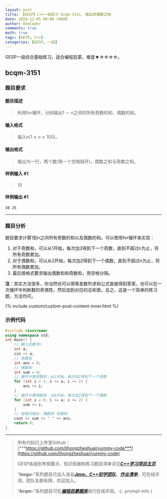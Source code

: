 ```yaml
---
layout: post
title: 【GESP】C++一级练习 bcqm-3151, 输出奇偶数之和
date: 2024-12-05 08:00 +0800
author: OneCoder
comments: true
math: true
tags: [GESP, C++]
categories: [GESP, 一级]
---
```

GESP一级综合基础练习，适合编程启蒙，难度★☆☆☆☆。

<!--more-->

## bcqm-3151

### 题目要求

#### 题目描述

>利用for循环，分别输出$1∼n$之间的所有奇数的和、偶数的和。

#### 输入格式

>输入$n(1≤n≤100)$。

#### 输出格式

>输出为一行，两个数(用一个空格隔开)，偶数之和与奇数之和。

#### 样例输入 #1

>10

#### 样例输出 #1

```console
30 25
```

---

### 题目分析

题目要求计算1到n之间所有奇数的和以及偶数的和。可以使用for循环来实现：

1. 对于奇数和，可以从1开始，每次加2得到下一个奇数，直到不超过n为止，将所有奇数累加。
2. 对于偶数和，可以从2开始，每次加2得到下一个偶数，直到不超过n为止，将所有偶数累加。
3. 最后按格式要求输出偶数和和奇数和，用空格分隔。

**注**：其实方法很多，你当然也可以用等差数列求和公式直接得到答案，也可以在一次循环中判断数的奇偶性，然后加到对应的总和里。总之，这是一个简单的练习题，方法均可。

{% include custom/custom-post-content-inner.html %}

### 示例代码

```cpp
#include <iostream>
using namespace std;
int main() {
    // 输入的数字n
    int a;
    cin >> a;
    // 奇数和
    int ans = 0;
    // 偶数和
    int sum = 0;
    // 循环计算奇数和：从1开始，每次加2得到下一个奇数
    for (int i = 1; i <= a; i += 2) {
        ans += i;
    }
    // 循环计算偶数和：从0开始，每次加2得到下一个偶数
    for (int i = 0; i <= a; i += 2) {
        sum += i;
    }
    // 按格式输出：偶数和 奇数和
    cout << sum << " " << ans;
    return 0;
}
```

---

>所有代码已上传至Github：[***https://github.com/lihongzheshuai/yummy-code***](https://github.com/lihongzheshuai/yummy-code)
>
>GESP各级别考纲要点、知识拓展和练习题目清单详见[***C++学习项目主页***](https://github.com/lihongzheshuai/yummy-code)
>
>“***luogu-***”系列题目已加入洛谷[***Java、C++初学团队***](https://www.luogu.com.cn/team/92228)，[***作业清单***](https://www.luogu.com.cn/team/92228#homework)，可在线评测，团队名额有限，欢迎加入。
>
>“***bcqm-***”系列题目可在[***编程启蒙题库***](https://bas.ssoier.cn/index.php)进行在线评测。
{: .prompt-info }
